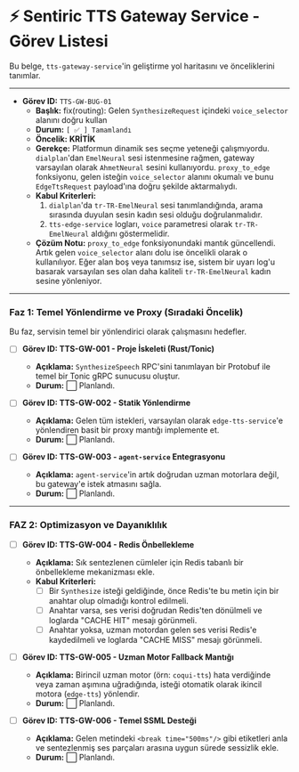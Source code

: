 # ⚡ Sentiric TTS Gateway Service - Görev Listesi

Bu belge, `tts-gateway-service`'in geliştirme yol haritasını ve önceliklerini tanımlar.


---
*   **Görev ID:** `TTS-GW-BUG-01`
    *   **Başlık:** fix(routing): Gelen `SynthesizeRequest` içindeki `voice_selector` alanını doğru kullan
    *   **Durum:** `[ ✅ ] Tamamlandı`
    *   **Öncelik:** **KRİTİK**
    *   **Gerekçe:** Platformun dinamik ses seçme yeteneği çalışmıyordu. `dialplan`'dan `EmelNeural` sesi istenmesine rağmen, gateway varsayılan olarak `AhmetNeural` sesini kullanıyordu. `proxy_to_edge` fonksiyonu, gelen isteğin `voice_selector` alanını okumalı ve bunu `EdgeTtsRequest` payload'ına doğru şekilde aktarmalıydı.
    *   **Kabul Kriterleri:**
        1.  `dialplan`'da `tr-TR-EmelNeural` sesi tanımlandığında, arama sırasında duyulan sesin kadın sesi olduğu doğrulanmalıdır.
        2.  `tts-edge-service` logları, `voice` parametresi olarak `tr-TR-EmelNeural` aldığını göstermelidir.
    *   **Çözüm Notu:** `proxy_to_edge` fonksiyonundaki mantık güncellendi. Artık gelen `voice_selector` alanı dolu ise öncelikli olarak o kullanılıyor. Eğer alan boş veya tanımsız ise, sistem bir uyarı log'u basarak varsayılan ses olan daha kaliteli `tr-TR-EmelNeural` kadın sesine yönleniyor.

---

### Faz 1: Temel Yönlendirme ve Proxy (Sıradaki Öncelik)

Bu faz, servisin temel bir yönlendirici olarak çalışmasını hedefler.

-   [ ] **Görev ID: TTS-GW-001 - Proje İskeleti (Rust/Tonic)**
    -   **Açıklama:** `SynthesizeSpeech` RPC'sini tanımlayan bir Protobuf ile temel bir Tonic gRPC sunucusu oluştur.
    -   **Durum:** ⬜ Planlandı.

-   [ ] **Görev ID: TTS-GW-002 - Statik Yönlendirme**
    -   **Açıklama:** Gelen tüm istekleri, varsayılan olarak `edge-tts-service`'e yönlendiren basit bir proxy mantığı implemente et.
    -   **Durum:** ⬜ Planlandı.

-   [ ] **Görev ID: TTS-GW-003 - `agent-service` Entegrasyonu**
    -   **Açıklama:** `agent-service`'in artık doğrudan uzman motorlara değil, bu gateway'e istek atmasını sağla.
    -   **Durum:** ⬜ Planlandı.

---

### **FAZ 2: Optimizasyon ve Dayanıklılık**
-   [ ] **Görev ID: TTS-GW-004 - Redis Önbellekleme**
    -   **Açıklama:** Sık sentezlenen cümleler için Redis tabanlı bir önbellekleme mekanizması ekle.
    -   **Kabul Kriterleri:**
        -   [ ] Bir `Synthesize` isteği geldiğinde, önce Redis'te bu metin için bir anahtar olup olmadığı kontrol edilmeli.
        -   [ ] Anahtar varsa, ses verisi doğrudan Redis'ten dönülmeli ve loglarda "CACHE HIT" mesajı görünmeli.
        -   [ ] Anahtar yoksa, uzman motordan gelen ses verisi Redis'e kaydedilmeli ve loglarda "CACHE MISS" mesajı görünmeli.

-   [ ] **Görev ID: TTS-GW-005 - Uzman Motor Fallback Mantığı**
    -   **Açıklama:** Birincil uzman motor (örn: `coqui-tts`) hata verdiğinde veya zaman aşımına uğradığında, isteği otomatik olarak ikincil motora (`edge-tts`) yönlendir.
    -   **Durum:** ⬜ Planlandı.

-   [ ] **Görev ID: TTS-GW-006 - Temel SSML Desteği**
    -   **Açıklama:** Gelen metindeki `<break time="500ms"/>` gibi etiketleri anla ve sentezlenmiş ses parçaları arasına uygun sürede sessizlik ekle.
    -   **Durum:** ⬜ Planlandı.